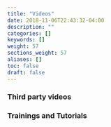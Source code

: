 ```yaml
---
title: "Videos"
date: 2018-11-06T22:43:32-04:00
description: ""
categories: []
keywords: []
weight: 57
sections_weight: 57
aliases: []
toc: false
draft: false
---
```


### Third party videos

### Trainings and Tutorials

